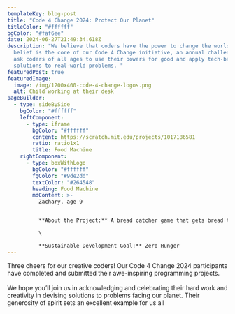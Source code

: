 ```yaml
---
templateKey: blog-post
title: "Code 4 Change 2024: Protect Our Planet"
titleColor: "#ffffff"
bgColor: "#faf6ee"
date: 2024-06-27T21:49:34.618Z
description: "We believe that coders have the power to change the world. This
  belief is the core of our Code 4 Change initiative, an annual challenge that
  ask coders of all ages to use their powers for good and apply tech-based
  solutions to real-world problems. "
featuredPost: true
featuredImage:
  image: /img/1200x400-code-4-change-logos.png
  alt: Child working at their desk
pageBuilder:
  - type: sideBySide
    bgColor: "#ffffff"
    leftComponent:
      - type: iframe
        bgColor: "#ffffff"
        content: https://scratch.mit.edu/projects/1017186581
        ratio: ratio1x1
        title: Food Machine
    rightComponent:
      - type: boxWithLogo
        bgColor: "#ffffff"
        fgColor: "#9de2dd"
        textColor: "#264548"
        heading: Food Machine
        mdContent: >-
          Zachary, age 9


          **About the Project:** A bread catcher game that gets bread to people who can't afford to buy it.\

          \

          **S﻿ustainable Development Goal:** Zero Hunger
---
```

Three cheers for our creative coders! Our Code 4 Change 2024 participants have completed and submitted their awe-inspiring programming projects.[](https://code4change.thecodingspace.com/)\
[​\
​](https://www.facebook.com/thecodingspace)We hope you’ll join us in acknowledging and celebrating their hard work and creativity in devising solutions to problems facing our planet. Their generosity of spirit sets an excellent example for us all
